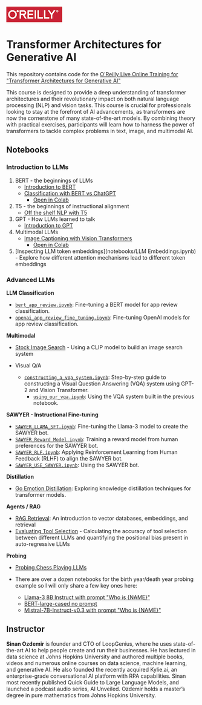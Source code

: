 ![oreilly-logo](images/oreilly.png)

# Transformer Architectures for Generative AI

This repository contains code for the [O'Reilly Live Online Training for "Transformer Architectures for Generative AI"](https://learning.oreilly.com/live-events/transformer-architectures-for-generative-ai/0642572010589)

This course is designed to provide a deep understanding of transformer architectures and their revolutionary impact on both natural language processing (NLP) and vision tasks. This course is crucial for professionals looking to stay at the forefront of AI advancements, as transformers are now the cornerstone of many state-of-the-art models. By combining theory with practical exercises, participants will learn how to harness the power of transformers to tackle complex problems in text, image, and multimodal AI.

## Notebooks

### Introduction to LLMs

1. BERT - the beginnings of LLMs
	- [Introduction to BERT](notebooks/intro_to_bert.ipynb)
	- [Classification with BERT vs ChatGPT](notebooks/BERT%20vs%20GPT%20for%20CLF.ipynb)
		- [Open in Colab](https://colab.research.google.com/drive/1elfu-6gaj0KWtIQMyeHYWqqkNUgA6hFn?usp=sharing)
2. T5 - the beginnings of instructional alignment
	- [Off the shelf NLP with T5](notebooks/t5.ipynb)
3. GPT - How LLMs learned to talk
	- [Introduction to GPT](notebooks/intro_to_gpt.ipynb)
4. Multimodal LLMs
	- [Image Captioning with Vision Transformers](notebooks/image_captioning_vision_transformer.ipynb)
		- [Open in Colab](https://colab.research.google.com/drive/1OQlX_cD4mVo8vB3A4co1JIfl9Vt7rhzN?usp=sharing)
5. [Inspecting LLM token embeddings](notebooks/LLM Embeddings.ipynb) - Explore how different attention mechanisms lead to different token embeddings

### Advanced LLMs

**LLM Classification**

  - [`bert_app_review.ipynb`](notebooks/bert_app_review.ipynb): Fine-tuning a BERT model for app review classification.
  - [`openai_app_review_fine_tuning.ipynb`](notebooks/openai_app_review_fine_tuning.ipynb): Fine-tuning OpenAI models for app review classification.

**Multimodal**

- [Stock Image Search](https://colab.research.google.com/drive/1aUz0FKQDSAyXyhRyvkkRsSy7S30mpRJc?usp=sharing) - Using a CLIP model to build an image search system

- Visual Q/A

  - [`constructing_a_vqa_system.ipynb`](notebooks/constructing_a_vqa_system.ipynb): Step-by-step guide to constructing a Visual Question Answering (VQA) system using GPT-2 and Vision Transformer.
	- [`using_our_vqa.ipynb`](notebooks/using_our_vqa.ipynb): Using the VQA system built in the previous notebook.


**SAWYER - Instructional Fine-tuning**

  - [`SAWYER_LLAMA_SFT.ipynb`](notebooks/SAWYER_LLAMA_SFT.ipynb): Fine-tuning the Llama-3 model to create the SAWYER bot.
  - [`SAWYER_Reward_Model.ipynb`](notebooks/SAWYER_Reward_Model.ipynb): Training a reward model from human preferences for the SAWYER bot.
  - [`SAWYER_RLF.ipynb`](notebooks/SAWYER_RLF.ipynb): Applying Reinforcement Learning from Human Feedback (RLHF) to align the SAWYER bot.
  - [`SAWYER_USE_SAWYER.ipynb`](notebooks/SAWYER_USE_SAWYER.ipynb): Using the SAWYER bot.

**Distillation**

- [Go Emotion Distillation](notebooks/go_emotion_distillation.ipynb): Exploring knowledge distillation techniques for transformer models.


**Agents / RAG**

- [RAG Retrieval](notebooks/RAG_Retrieval.ipynb): An introduction to vector databases, embeddings, and retrieval
- [Evaluating Tool Selection](notebooks/agent_positional_bias_tools.ipynb) - Calculating the accuracy of tool selection between different LLMs and quantifying the positional bias present in auto-regressive LLMs
		
**Probing**

- [Probing Chess Playing LLMs](https://colab.research.google.com/drive/114turFLNxLJXiIseDWl1BDJmont0VD8h?usp=sharing)

- There are over a dozen notebooks for the birth year/death year probing example so I will only share a few key ones here:

  - [Llama-3 8B Instruct with prompt "Who is {NAME}"](https://colab.research.google.com/drive/1e1d9fATVjVun-_tPj4vS_DSTGaIfxs01?usp=sharing)
  - [BERT-large-cased no prompt](https://colab.research.google.com/drive/1cizgoh1J6Y-DHBrOkNTFo9Y1CypjwuQM?usp=sharing)
  - [Mistral-7B-Instruct-v0.3 with prompt "Who is {NAME}"](https://colab.research.google.com/drive/1VL3betxqVZ_H3_8XmLbjE0hEjaoy-HPV?usp=sharing)



## Instructor

**Sinan Ozdemir** is founder and CTO of LoopGenius, where he uses state-of-the-art AI to help people create and run their businesses. He has lectured in data science at Johns Hopkins University and authored multiple books, videos and numerous online courses on data science, machine learning, and generative AI. He also founded the recently acquired Kylie.ai, an enterprise-grade conversational AI platform with RPA capabilities. Sinan most recently published Quick Guide to Large Language Models, and launched a podcast audio series, AI Unveiled. Ozdemir holds a master’s degree in pure mathematics from Johns Hopkins University.
